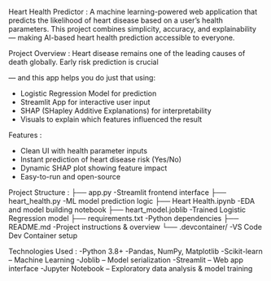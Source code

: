 Heart Health Predictor : 
A machine learning-powered web application that predicts the likelihood of heart disease based on a user’s health parameters. This project combines simplicity, accuracy, and explainability — making AI-based heart health prediction accessible to everyone.

Project Overview : 
Heart disease remains one of the leading causes of death globally. Early risk prediction is crucial 

— and this app helps you do just that using:
- Logistic Regression Model for prediction  
- Streamlit App for interactive user input  
- SHAP (SHapley Additive Explanations) for interpretability  
- Visuals to explain which features influenced the result

Features : 
- Clean UI with health parameter inputs
- Instant prediction of heart disease risk (Yes/No)
- Dynamic SHAP plot showing feature impact
- Easy-to-run and open-source

Project Structure :
├── app.py                -Streamlit frontend interface
├── heart_health.py       -ML model prediction logic
├── Heart Health.ipynb    -EDA and model building notebook
├── heart_model.joblib    -Trained Logistic Regression model
├── requirements.txt      -Python dependencies
├── README.md             -Project instructions & overview
└── .devcontainer/        -VS Code Dev Container setup

Technologies Used : 
-Python 3.8+
-Pandas, NumPy, Matplotlib
-Scikit-learn – Machine Learning
-Joblib – Model serialization
-Streamlit – Web app interface
-Jupyter Notebook – Exploratory data analysis & model training

